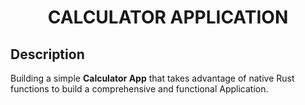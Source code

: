 <h1 align="center">CALCULATOR APPLICATION</h1>

## Description

Building a simple **Calculator App** that takes advantage of native Rust functions to build a comprehensive and functional Application.